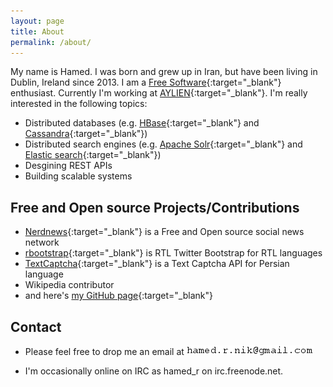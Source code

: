 ```yaml
---
layout: page
title: About
permalink: /about/
---
```


My name is Hamed. I was born and grew up in Iran, but have been living in Dublin, Ireland since 2013. I am a [Free Software](https://en.wikipedia.org/wiki/Free_software){:target="_blank"} enthusiast. Currently I'm working at [AYLIEN](http://aylien.com/){:target="_blank"}. I'm really interested in the following topics:

* Distributed databases (e.g. [HBase](https://hbase.apache.org/){:target="_blank"} and [Cassandra](http://cassandra.apache.org/){:target="_blank"})
* Distributed search engines (e.g. [Apache Solr](https://lucene.apache.org/solr/){:target="_blank"} and [Elastic search](https://www.elastic.co/products/elasticsearch){:target="_blank"})
* Desgining REST APIs
* Building scalable systems

## Free and Open source Projects/Contributions
* [Nerdnews](https://github.com/jnaqsh/nerdnews){:target="_blank"} is a Free and Open source social news network
* [rbootstrap](https://github.com/jnaqsh/bootstrap){:target="_blank"} is RTL Twitter Bootstrap for RTL languages
* [TextCaptcha](https://github.com/jnaqsh/farsi_textcaptcha){:target="_blank"} is a Text Captcha API for Persian language
* Wikipedia contributor
* and here's [my GitHub page](https://github.com/iCEAGE){:target="_blank"}

## Contact
* Please feel free to drop me an email at ![alt text](/images/hamed.png "Hamed R. Nik")

* I'm occasionally online on IRC as hamed_r on irc.freenode.net.

